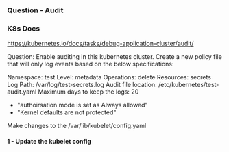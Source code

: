 ### Question - Audit

### K8s Docs

https://kubernetes.io/docs/tasks/debug-application-cluster/audit/

Question: Enable auditing in this kubernetes cluster. Create a new policy file that will only log events based on the below specifications:

Namespace: test
Level: metadata
Operations: delete
Resources: secrets
Log Path: /var/log/test-secrets.log
Audit file location: /etc/kubernetes/test-audit.yaml
Maximum days to keep the logs: 20


- "authoirsation mode is set as Always allowed"
- "Kernel defaults are not protected"

Make changes to the /var/lib/kubelet/config.yaml

#### 1 - Update the kubelet config

```sh



```